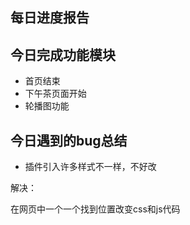 ## 每日进度报告

 ##  今日完成功能模块

- 首页结束
- 下午茶页面开始
- 轮播图功能



## 今日遇到的bug总结

- 插件引入许多样式不一样，不好改

 

解决：

在网页中一个一个找到位置改变css和js代码

